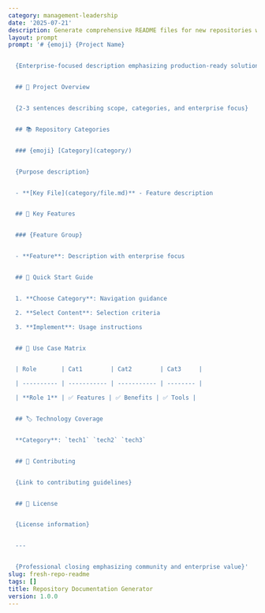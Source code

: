 ```yaml
---
category: management-leadership
date: '2025-07-21'
description: Generate comprehensive README files for new repositories with proper documentation structure and essential project information.
layout: prompt
prompt: '# {emoji} {Project Name}


  {Enterprise-focused description emphasizing production-ready solutions}


  ## 🌟 Project Overview


  {2-3 sentences describing scope, categories, and enterprise focus}


  ## 📚 Repository Categories


  ### {emoji} [Category](category/)


  {Purpose description}


  - **[Key File](category/file.md)** - Feature description


  ## 🎯 Key Features


  ### {Feature Group}


  - **Feature**: Description with enterprise focus


  ## 🚀 Quick Start Guide


  1. **Choose Category**: Navigation guidance

  2. **Select Content**: Selection criteria

  3. **Implement**: Usage instructions


  ## 🎯 Use Case Matrix


  | Role       | Cat1        | Cat2        | Cat3     |

  | ---------- | ----------- | ----------- | -------- |

  | **Role 1** | ✅ Features | ✅ Benefits | ✅ Tools |


  ## 🏷️ Technology Coverage


  **Category**: `tech1` `tech2` `tech3`


  ## 🤝 Contributing


  {Link to contributing guidelines}


  ## 📄 License


  {License information}


  ---


  {Professional closing emphasizing community and enterprise value}'
slug: fresh-repo-readme
tags: []
title: Repository Documentation Generator
version: 1.0.0
---
```

